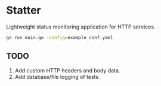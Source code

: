 # Statter

Lightweight status monitoring application for HTTP services.

```bash
go run main.go -config=example_conf.yaml
```

## TODO

1. Add custom HTTP headers and body data.
2. Add database/file logging of tests.